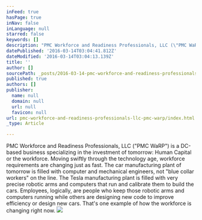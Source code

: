 ```yaml
---
inFeed: true
hasPage: true
inNav: false
inLanguage: null
starred: false
keywords: []
description: "PMC Workforce and Readiness Professionals, LLC (\"PMC WaRP\") is a DC-based business specializing in the investment of tomorrow: Human Capital or the workforce. Moving swiftly through the technology age, workforce requirements are changing just as fast. The car manufacturing plant of tomorrow is filled with computer and mechanical engineers, not \"blue collar workers\" on the line. The Tesla manufacturing plant is filled with very precise robotic arms and computers that run and calibrate them to build the cars. Employees, logically, are people who keep those robotic arms and computers running while others are designing new code to improve efficiency or design new cars. That's one example of how the workforce is changing right now."
datePublished: '2016-03-14T03:04:41.812Z'
dateModified: '2016-03-14T03:04:13.139Z'
title: ''
author: []
sourcePath: _posts/2016-03-14-pmc-workforce-and-readiness-professionals-llc-pmc-warp.md
published: true
authors: []
publisher:
  name: null
  domain: null
  url: null
  favicon: null
url: pmc-workforce-and-readiness-professionals-llc-pmc-warp/index.html
_type: Article

---
```

PMC Workforce and Readiness Professionals, LLC ("PMC WaRP") is a DC-based business specializing in the investment of tomorrow: Human Capital or the workforce. Moving swiftly through the technology age, workforce requirements are changing just as fast. The car manufacturing plant of tomorrow is filled with computer and mechanical engineers, not "blue collar workers" on the line. The Tesla manufacturing plant is filled with very precise robotic arms and computers that run and calibrate them to build the cars. Employees, logically, are people who keep those robotic arms and computers running while others are designing new code to improve efficiency or design new cars. That's one example of how the workforce is changing right now.
![](https://the-grid-user-content.s3-us-west-2.amazonaws.com/76662e85-8431-497e-af87-764c4986aab0.jpg)